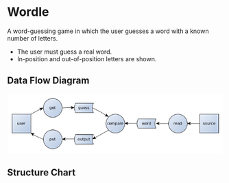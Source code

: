 # Wordle
A word-guessing game in which the user guesses a word with a known number of letters.
* The user must guess a real word.
* In-position and out-of-position letters are shown.

## Data Flow Diagram
![DFD](dfd.png)

## Structure Chart
